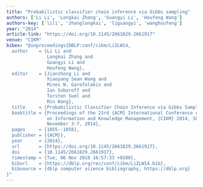 ```yaml
---
title: "Probabilistic classifier chain inference via Gibbs sampling"
authors: ['Li Li', 'Longkai Zhang', 'Guangyi Li', 'Houfeng Wang']
authors-key: ['lili', 'zhanglongkai', 'liguangyi', 'wanghoufeng']
year: "2014"
article-link: "https://doi.org/10.1145/2661829.2661917"
venue: "CIKM"
bibex: "@inproceedings{DBLP:conf/cikm/LiZLW14,
  author    = {Li Li and
               Longkai Zhang and
               Guangyi Li and
               Houfeng Wang},
  editor    = {Jianzhong Li and
               Xiaoyang Sean Wang and
               Minos N. Garofalakis and
               Ian Soboroff and
               Torsten Suel and
               Min Wang},
  title     = {Probabilistic Classifier Chain Inference via Gibbs Sampling},
  booktitle = {Proceedings of the 23rd {ACM} International Conference on Conference
               on Information and Knowledge Management, {CIKM} 2014, Shanghai, China,
               November 3-7, 2014},
  pages     = {1855--1858},
  publisher = {{ACM}},
  year      = {2014},
  url       = {https://doi.org/10.1145/2661829.2661917},
  doi       = {10.1145/2661829.2661917},
  timestamp = {Tue, 06 Nov 2018 16:57:33 +0100},
  biburl    = {https://dblp.org/rec/conf/cikm/LiZLW14.bib},
  bibsource = {dblp computer science bibliography, https://dblp.org}
}"
---
```

